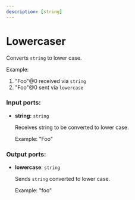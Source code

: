 ```yaml
---
description: [string]
---
```


# Lowercaser

Converts `string`  to lower case.

Example:
1. "Foo"@0  received via `string`
2. "Foo"@0  sent via `lowercase`

### Input ports:

* __string__: `string`

    Receives string to be converted to lower case.
    
    Example:
    "Foo"

### Output ports:

* __lowercase__: `string`

    Sends `string` converted to lower case.
    
    Example:
    "foo"

